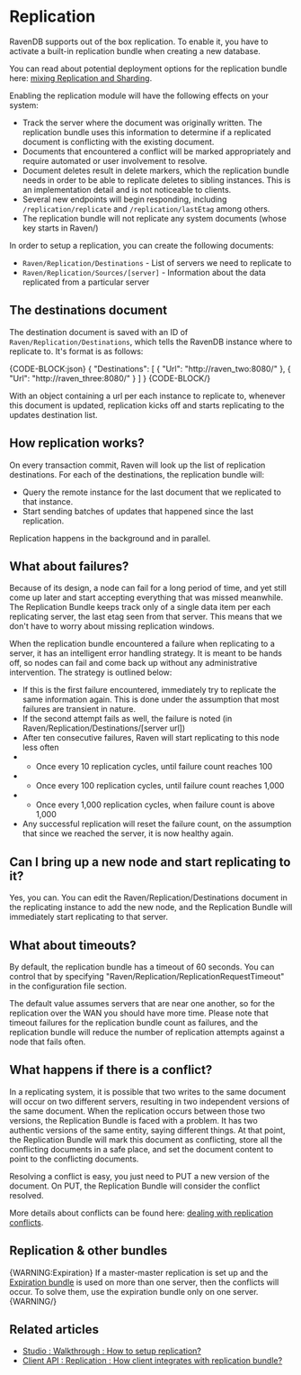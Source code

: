 # Replication

RavenDB supports out of the box replication. To enable it, you have to activate a built-in replication bundle when creating a new database. 

You can read about potential deployment options for the replication bundle here: [mixing Replication and Sharding](../../../server/scaling-out/replication-with-sharding).

Enabling the replication module will have the following effects on your system:

* Track the server where the document was originally written. The replication bundle uses this information to determine if a replicated document is conflicting with the existing document.
* Documents that encountered a conflict will be marked appropriately and require automated or user involvement to resolve.
* Document deletes result in delete markers, which the replication bundle needs in order to be able to replicate deletes to sibling instances. This is an implementation detail and is not noticeable to clients.
* Several new endpoints will begin responding, including `/replication/replicate` and `/replication/lastEtag` among others.
* The replication bundle will not replicate any system documents (whose key starts in Raven/)

In order to setup a replication, you can create the following documents:

* `Raven/Replication/Destinations` - List of servers we need to replicate to
* `Raven/Replication/Sources/[server]` - Information about the data replicated from a particular server

## The destinations document

The destination document is saved with an ID of `Raven/Replication/Destinations`, which tells the RavenDB instance where to replicate to. It's format is as follows:

{CODE-BLOCK:json}
{
    "Destinations": [
		{
			"Url": "http://raven_two:8080/"
		},
		{
			"Url": "http://raven_three:8080/"
		}
    ]
}
{CODE-BLOCK/}

With an object containing a url per each instance to replicate to, whenever this document is updated, replication kicks off and starts replicating to the updates destination list.

## How replication works?

On every transaction commit, Raven will look up the list of replication destinations. For each of the destinations, the replication bundle will:

* Query the remote instance for the last document that we replicated to that instance.
* Start sending batches of updates that happened since the last replication.

Replication happens in the background and in parallel. 

## What about failures?

Because of its design, a node can fail for a long period of time, and yet still come up later and start accepting everything that was missed meanwhile. The Replication Bundle keeps track only of a single data item per each replicating server, the last etag seen from that server. This means that we don't have to worry about missing replication windows.

When the replication bundle encountered a failure when replicating to a server, it has an intelligent error handling strategy. It is meant to be hands off, so nodes can fail and come back up without any administrative intervention. The strategy is outlined below:

* If this is the first failure encountered, immediately try to replicate the same information again. This is done under the assumption that most failures are transient in nature.
* If the second attempt fails as well, the failure is noted (in Raven/Replication/Destinations/[server url])
* After ten consecutive failures, Raven will start replicating to this node less often
* * Once every 10 replication cycles, until failure count reaches 100
* * Once every 100 replication cycles, until failure count reaches 1,000
* * Once every 1,000 replication cycles, when failure count is above 1,000
* Any successful replication will reset the failure count, on the assumption that since we reached the server, it is now healthy again.

## Can I bring up a new node and start replicating to it?
Yes, you can. You can edit the Raven/Replication/Destinations document in the replicating instance to add the new node, and the Replication Bundle will immediately start replicating to that server.

## What about timeouts?
By default, the replication bundle has a timeout of 60 seconds. You can control that by specifying "Raven/Replication/ReplicationRequestTimeout" in the configuration file <appSettings/> section.

The default value assumes servers that are near one another, so for the replication over the WAN you should have more time. Please note that timeout failures for the replication bundle count as failures, and the replication bundle will reduce the number of replication attempts against a node that fails often.

## What happens if there is a conflict?

In a replicating system, it is possible that two writes to the same document will occur on two different servers, resulting in two independent versions of the same document. When the replication occurs between those two versions, the Replication Bundle is faced with a problem. It has two authentic versions of the same entity, saying different things. At that point, the Replication Bundle will mark this document as conflicting, store all the conflicting documents in a safe place, and set the document content to point to the conflicting documents.

Resolving a conflict is easy, you just need to PUT a new version of the document. On PUT, the Replication Bundle will consider the conflict resolved.

More details about conflicts can be found here: [dealing with replication conflicts](../../../server/scaling-out/replication/replication-conflicts).

## Replication & other bundles

{WARNING:Expiration}
If a master-master replication is set up and the [Expiration bundle](../../../server/bundles/expiration) is used on more than one server, then the conflicts will occur. To solve them, use the expiration bundle only on one server.
{WARNING/}

## Related articles

- [Studio : Walkthrough : How to setup replication?](../../../studio/walkthroughs/how-to-setup-replication)
- [Client API : Replication : How client integrates with replication bundle?](../../../client-api/bundles/how-client-integrates-with-replication-bundle)

